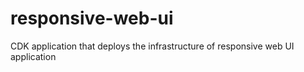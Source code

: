# responsive-web-ui
CDK application that deploys the infrastructure of responsive web UI application
